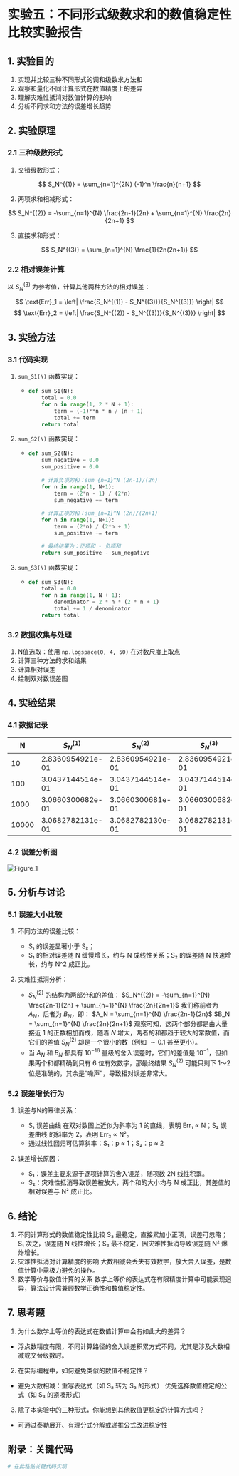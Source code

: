 # 实验五：不同形式级数求和的数值稳定性比较实验报告

## 1. 实验目的
1. 实现并比较三种不同形式的调和级数求方法和
2. 观察和量化不同计算形式在数值精度上的差异
3. 理解灾难性抵消对数值计算的影响
4. 分析不同求和方法的误差增长趋势

## 2. 实验原理
### 2.1 三种级数形式
1. 交错级数形式：

$$ S_N^{(1)} = \sum_{n=1}^{2N} (-1)^n \frac{n}{n+1} $$

2. 两项求和相减形式：

$$ S_N^{(2)} = -\sum_{n=1}^{N} \frac{2n-1}{2n} + \sum_{n=1}^{N} \frac{2n}{2n+1} $$

3. 直接求和形式：

$$ S_N^{(3)} = \sum_{n=1}^{N} \frac{1}{2n(2n+1)} $$

### 2.2 相对误差计算
以 $S_N^{(3)}$ 为参考值，计算其他两种方法的相对误差：

$$ \text{Err}_1 = \left| \frac{S_N^{(1)} - S_N^{(3)}}{S_N^{(3)}} \right| $$
$$ \text{Err}_2 = \left| \frac{S_N^{(2)} - S_N^{(3)}}{S_N^{(3)}} \right| $$

## 3. 实验方法
### 3.1 代码实现
1. `sum_S1(N)` 函数实现：
   - ```python
     def sum_S1(N):
         total = 0.0
         for n in range(1, 2 * N + 1):
             term = (-1)**n * n / (n + 1)
             total += term
         return total
     ```

3. `sum_S2(N)` 函数实现：
   - ```python
     def sum_S2(N):
         sum_negative = 0.0
         sum_positive = 0.0
    
         # 计算负项的和：sum_{n=1}^N (2n-1)/(2n)
         for n in range(1, N+1):
             term = (2*n - 1) / (2*n)
             sum_negative += term
    
         # 计算正项的和：sum_{n=1}^N (2n)/(2n+1)
         for n in range(1, N+1):
             term = (2*n) / (2*n + 1)
             sum_positive += term
     
         # 最终结果为：正项和 - 负项和
         return sum_positive - sum_negative
     ```

4. `sum_S3(N)` 函数实现：
   - ```python
     def sum_S3(N):
         total = 0.0
         for n in range(1, N + 1):
             denominator = 2 * n * (2 * n + 1)
             total += 1 / denominator
         return total
     ```

### 3.2 数据收集与处理
1. N值选取：使用 `np.logspace(0, 4, 50)` 在对数尺度上取点
2. 计算三种方法的求和结果
3. 计算相对误差
4. 绘制双对数误差图

## 4. 实验结果
### 4.1 数据记录
|   N   |  $S_N^{(1)}$   |   $S_N^{(2)}$  |   $S_N^{(3)}$  | $\text{Err}_1$ | $\text{Err}_2$|
|-------|----------------|----------------|----------------|----------------|---------------|
| 10    |2.8360954921e-01|2.8360954921e-01|2.8360954921e-01|3.91462e-16     |4.69754e-15    |
| 100   |3.0437144514e-01|3.0437144514e-01|3.0437144514e-01|2.55331e-15     |1.50646e-13    |
| 1000  |3.0660300682e-01|3.0660300681e-01|3.0660300682e-01|1.15873e-14     |5.75130e-12    |
| 10000 |3.0682782131e-01|3.0682782130e-01|3.0682782131e-01|5.26476e-14     |5.61529e-11    |

### 4.2 误差分析图
![Figure_1](https://github.com/user-attachments/assets/ac8fa44d-c468-4fdf-9b09-2ef3a16861f0)


## 5. 分析与讨论
### 5.1 误差大小比较
1. 不同方法的误差比较：
   - S₁ 的误差显著小于 S₂；
   - S₁ 的相对误差随 N 缓慢增长，约与 N 成线性关系；S₂ 的误差随 N 快速增长，约与 N^2 成正比。

2. 灾难性抵消分析：
   -  $S_N^{(2)}$ 的结构为两部分和的差值：
$S_N^{(2)} = -\sum_{n=1}^{N} \frac{2n-1}{2n} + \sum_{n=1}^{N} \frac{2n}{2n+1}$
我们称前者为 $A_N$，后者为 $B_N$，即：
$A_N = \sum_{n=1}^{N} \frac{2n-1}{2n}$
$B_N = \sum_{n=1}^{N} \frac{2n}{2n+1}$
观察可知，这两个部分都是由大量接近 1 的正数相加而成，随着 $N$ 增大，两者的和都趋于较大的常数值，而它们的差值 $S_N^{(2)}$ 却是一个很小的数（例如 $\sim 0.1$ 甚至更小）。
   - 当 $A_N$ 和 $B_N$ 都具有 $10^{-16}$ 量级的舍入误差时，它们的差值是 $10^{-1}$，但如果两个和都精确到只有 6 位有效数字，那最终结果 $S_N^{(2)}$ 可能只剩下 1～2 位是准确的，其余是“噪声”，导致相对误差非常大。

### 5.2 误差增长行为
1. 误差与N的幂律关系：
   - S₁ 误差曲线 在双对数图上近似为斜率为 1 的直线，表明 Err₁ ∝ N；S₂ 误差曲线 的斜率为 2，表明 Err₂ ∝ N²。
   - 通过线性回归可估算斜率：S₁：p ≈ 1；S₂：p ≈ 2

2. 误差增长原因：
   - S₁：误差主要来源于逐项计算的舍入误差，随项数 2N 线性积累。
   - S₂：灾难性抵消导致误差被放大，两个和的大小均与 N 成正比，其差值的相对误差与 N² 成正比。

## 6. 结论
1. 不同计算形式的数值稳定性比较
   S₃ 最稳定，直接累加小正项，误差可忽略；S₁ 次之，误差随 N 线性增长；S₂ 最不稳定，因灾难性抵消导致误差随 N² 爆炸增长。
2. 灾难性抵消对计算精度的影响
   大数相减会丢失有效数字，放大舍入误差，是数值计算中需极力避免的操作。
3. 数学等价与数值计算的关系
   数学上等价的表达式在有限精度计算中可能表现迥异，算法设计需兼顾数学正确性和数值稳定性。

## 7. 思考题
1. 为什么数学上等价的表达式在数值计算中会有如此大的差异？
-  浮点数精度有限，不同计算路径的舍入误差积累方式不同，尤其是涉及大数相减或交替级数时。
2. 在实际编程中，如何避免类似的数值不稳定性？
- 避免大数相减：重写表达式（如 S₂ 转为 S₃ 的形式）
优先选择数值稳定的公式（如 S₃ 的紧凑形式）
3. 除了本实验中的三种形式，你能想到其他数值更稳定的计算方式吗？
- 可通过泰勒展开、有理分式分解或递推公式改进稳定性
## 附录：关键代码
```python
# 在此粘贴关键代码实现
```

